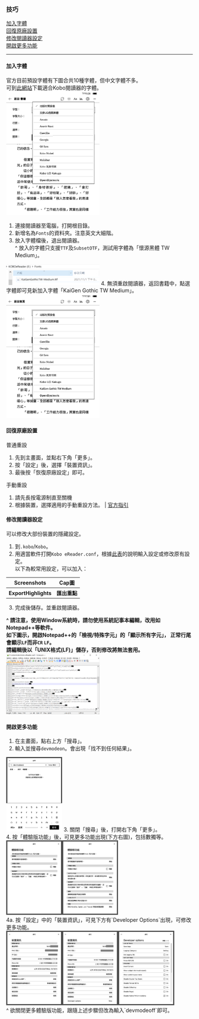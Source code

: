 ### 技巧

[加入字體](#加入字體)<br>
[回復原廠設置](#回復原廠設置)<br>
[修改閱讀器設定](#修改閱讀器設定)<br>
[開啟更多功能](#開啟更多功能)<br>
<hr>

#### 加入字體
官方目前預設字體有下圖合共10種字體，但中文字體不多。<br>
可到[此網站](http://www.vixual.net/blog/archives/107)下載適合Kobo閱讀器的字體。<br>
<img src="../Img/Fonts_1.png" width="50%">
1. 連接閱讀器至電腦，打開根目錄。<br>
2. 新增名為`Fonts`的資料夾。注意英文大細階。<br>
3. 放入字體檔後，退出閱讀器。<br>
^ 放入的字體只支援`TTF`及`SubsetOTF`，測試用字體為「懷源黑體 TW Medium」。<br>
<img src="../Img/Fonts_2.png" width="50%">
4. 無須重啟閱讀器，返回書籍中，點選字體即可見新加入字體「KaiGen Gothic TW Medium」。<br>
<img src="../Img/Fonts_3.png" width="50%">

#### 回復原廠設置
普通重設
1. 先到主畫面，並點右下角「更多」。
2. 按「設定」後，選擇「裝置資訊」。
3. 最後按「恢復原廠設定」即可。

手動重設
1. 請先長按電源制直至關機
2. 根據裝置，選擇適用的手動重設方法。 | [官方指引](https://help.kobo.com/hc/zh-tw/articles/360017765713)<br>

#### 修改閱讀器設定
可以修改大部份裝置的隱藏設定。<br>
1. 到`.kobo`/`Kobo`。<br>
2. 用適當軟件打開`Kobo eReader.conf`，根據[此表](https://wiki.mobileread.com/wiki/Kobo_Configuration_Options)的說明輸入設定或修改原有設定。<br>
以下為較常用設定，可以加入：<br>

<table>
  <tr><th>Screenshots</th><th>Cap圖</th></tr>
  <tr><th>ExportHighlights</th><th>匯出重點</th></tr>
</table>

3. 完成後儲存。並重啟閱讀器。<br>

<b>^ 請注意，使用Window系統時，請勿使用系統記事本編輯，改用如Notepad++等軟件。<br>
如下圖示，開啟Notepad++的「檢視/特殊字元」的「顯示所有字元」，
正常行尾會顯示`LF`而非`CR` `LF`。<br>
請編輯後以「UNIX格式(LF)」儲存，否則修改將無法套用。</b><br>
<img src="../Img/kobo_ereader_conf.png" width="50%">

#### 開啟更多功能
1. 在主畫面，點右上方「搜尋」。<br>
2. 輸入並搜尋`devmodeon`。會出現「找不到任何結果」。<br>
<img src="../Img/Beta_1.png" width="30%">
3. 關閉「搜尋」後，打開右下角「更多」。<br>
4. 按「體驗版功能」後，可見更多功能出現(下方右圖)，包括數獨等。<br>
<img src="../Img/Beta_2a.png" width="30%"><img src="../Img/Beta_2b.png" width="30%"><br>
<blockqoute>
 4a. 按「設定」中的「裝置資訊」，可見下方有`Developer Options`出現，可修改更多功能。<br>
 <img src="../Img/DevOptions_1.png" width="30%"><img src="../Img/DevOptions_2.png" width="30%"><img src="../Img/DevOptions_3.png" width="30%"><br>
</blockqoute>
^ 欲關閉更多體驗版功能，跟隨上述步驟但改為輸入`devmodeoff`即可。<br>
